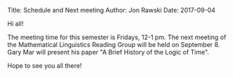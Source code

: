 Title: Schedule and Next meeting
Author: Jon Rawski
Date: 2017-09-04

Hi all!

The meeting time for this semester is Fridays, 12-1 pm.
The next meeting of the Mathematical Linguistics Reading Group will be held on September 8. Gary Mar will present his paper "A Brief History of the Logic of Time".

Hope to see you all there!
